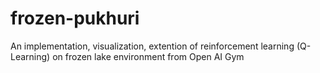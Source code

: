 # frozen-pukhuri
An implementation, visualization, extention of reinforcement learning (Q-Learning) on frozen lake environment from Open AI Gym
